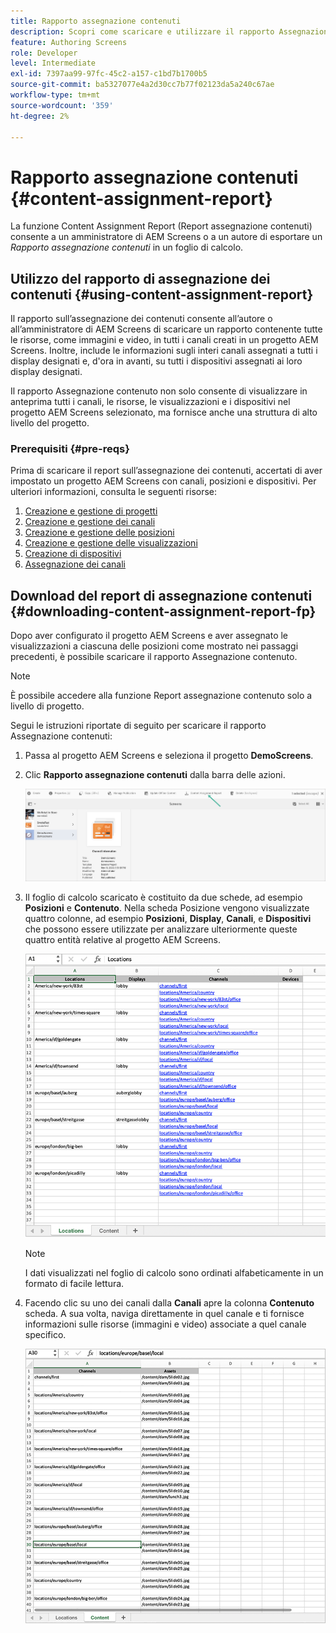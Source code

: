 ```yaml
---
title: Rapporto assegnazione contenuti
description: Scopri come scaricare e utilizzare il rapporto Assegnazione contenuti relativo ad AEM Screens.
feature: Authoring Screens
role: Developer
level: Intermediate
exl-id: 7397aa99-97fc-45c2-a157-c1bd7b1700b5
source-git-commit: ba5327077e4a2d30cc7b77f02123da5a240c67ae
workflow-type: tm+mt
source-wordcount: '359'
ht-degree: 2%

---
```


# Rapporto assegnazione contenuti {#content-assignment-report}

La funzione Content Assignment Report (Report assegnazione contenuti) consente a un amministratore di AEM Screens o a un autore di esportare un *Rapporto assegnazione contenuti* in un foglio di calcolo.

## Utilizzo del rapporto di assegnazione dei contenuti {#using-content-assignment-report}

Il rapporto sull’assegnazione dei contenuti consente all’autore o all’amministratore di AEM Screens di scaricare un rapporto contenente tutte le risorse, come immagini e video, in tutti i canali creati in un progetto AEM Screens. Inoltre, include le informazioni sugli interi canali assegnati a tutti i display designati e, d&#39;ora in avanti, su tutti i dispositivi assegnati ai loro display designati.

Il rapporto Assegnazione contenuto non solo consente di visualizzare in anteprima tutti i canali, le risorse, le visualizzazioni e i dispositivi nel progetto AEM Screens selezionato, ma fornisce anche una struttura di alto livello del progetto.


### Prerequisiti {#pre-reqs}

Prima di scaricare il report sull’assegnazione dei contenuti, accertati di aver impostato un progetto AEM Screens con canali, posizioni e dispositivi.
Per ulteriori informazioni, consulta le seguenti risorse:

1. [Creazione e gestione di progetti](/help/user-guide/creating-a-screens-project.md)
1. [Creazione e gestione dei canali](/help/user-guide/managing-channels.md)
1. [Creazione e gestione delle posizioni](/help/user-guide/managing-locations.md)
1. [Creazione e gestione delle visualizzazioni](/help/user-guide/managing-displays.md)
1. [Creazione di dispositivi](/help/user-guide/managing-devices.md)
1. [Assegnazione dei canali](/help/user-guide/channel-assignment-latest-fp.md)


## Download del report di assegnazione contenuti {#downloading-content-assignment-report-fp}

Dopo aver configurato il progetto AEM Screens e aver assegnato le visualizzazioni a ciascuna delle posizioni come mostrato nei passaggi precedenti, è possibile scaricare il rapporto Assegnazione contenuto.

>[!NOTE]
>È possibile accedere alla funzione Report assegnazione contenuto solo a livello di progetto.

Segui le istruzioni riportate di seguito per scaricare il rapporto Assegnazione contenuti:

1. Passa al progetto AEM Screens e seleziona il progetto **DemoScreens**.

1. Clic **Rapporto assegnazione contenuti** dalla barra delle azioni.

   ![immagine](/help/user-guide/assets/content-assignment-report/can-download.png)

1. Il foglio di calcolo scaricato è costituito da due schede, ad esempio **Posizioni** e **Contenuto**. Nella scheda Posizione vengono visualizzate quattro colonne, ad esempio **Posizioni**, **Display**, **Canali**, e **Dispositivi** che possono essere utilizzate per analizzare ulteriormente queste quattro entità relative al progetto AEM Screens.

   ![immagine](/help/user-guide/assets/content-assignment-report/report-sheet1.png)

   >[!NOTE]
   >I dati visualizzati nel foglio di calcolo sono ordinati alfabeticamente in un formato di facile lettura.

1. Facendo clic su uno dei canali dalla **Canali** apre la colonna **Contenuto** scheda. A sua volta, naviga direttamente in quel canale e ti fornisce informazioni sulle risorse (immagini e video) associate a quel canale specifico.

   ![immagine](/help/user-guide/assets/content-assignment-report/report-sheet2.png)
